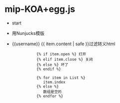 # mip-KOA+egg.js #

- start
- 用Nunjucks模版
- {{username}} {{ item.content | safe }}过滤转义html 

                 {% if item.open %} 打开
                 {% elif item.close %} 关闭
                 {% else %} 坏了
                 {% endif %}
                 
                 {% for item in List %}
                    item.index
                 {% else %}
                    数组是空的
                 {% endfor %}
